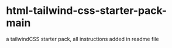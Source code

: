 # html-tailwind-css-starter-pack-main
 a tailwindCSS starter pack, all instructions added in readme file
